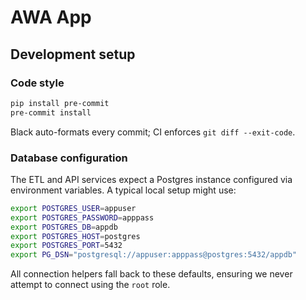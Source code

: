 # AWA App

## Development setup

### Code style
```bash
pip install pre-commit
pre-commit install
```
Black auto-formats every commit; CI enforces `git diff --exit-code`.

### Database configuration

The ETL and API services expect a Postgres instance configured via
environment variables. A typical local setup might use:

```bash
export POSTGRES_USER=appuser
export POSTGRES_PASSWORD=apppass
export POSTGRES_DB=appdb
export POSTGRES_HOST=postgres
export POSTGRES_PORT=5432
export PG_DSN="postgresql://appuser:apppass@postgres:5432/appdb"
```

All connection helpers fall back to these defaults, ensuring we never
attempt to connect using the `root` role.

